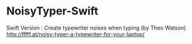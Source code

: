 # NoisyTyper-Swift
Swift Version : Create typewriter noises when typing (by Theo Watson) http://fffff.at/noisy-typer-a-typewriter-for-your-laptop/

